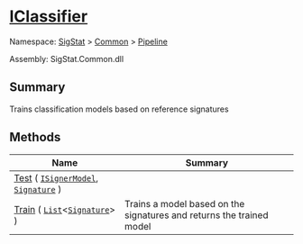 # [IClassifier](./IClassifier.md)

Namespace: [SigStat]() > [Common](./../README.md) > [Pipeline](./README.md)

Assembly: SigStat.Common.dll

## Summary
Trains classification models based on reference signatures

## Methods

| Name | Summary<div><a href="#"><img width=466></a></div> | 
| --- | --- | 
| [Test](./Methods/IClassifier--Test.md) ( [`ISignerModel`](./ISignerModel.md), [`Signature`](./../Signature.md) ) |  | 
| [Train](./Methods/IClassifier--Train.md) ( [`List`](https://docs.microsoft.com/en-us/dotnet/api/System.Collections.Generic.List-1)\<[`Signature`](./../Signature.md)> ) | Trains a model based on the signatures and returns the trained model | 



